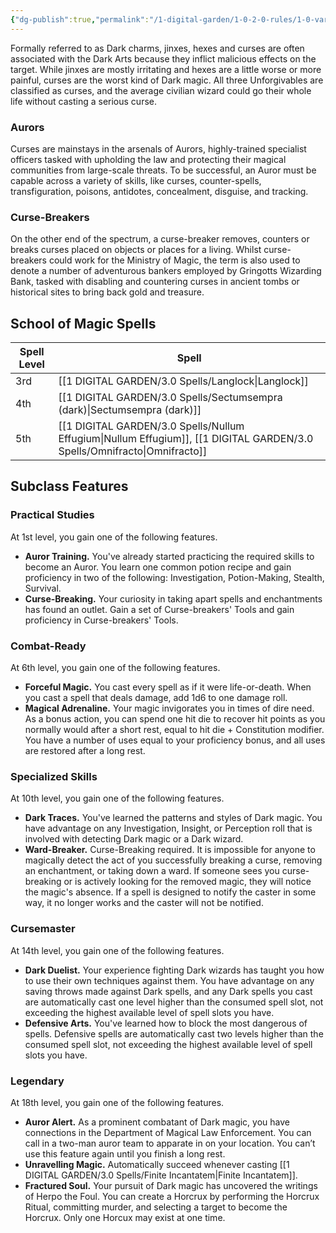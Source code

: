 ```yaml
---
{"dg-publish":true,"permalink":"/1-digital-garden/1-0-2-0-rules/1-0-variant-rules/1-5-2-schools-of-magic-jinxes-hexes-and-curses/"}
---
```


Formally referred to as Dark charms, jinxes, hexes and curses are often associated with the Dark Arts because they inflict malicious effects on the target. While jinxes are mostly irritating and hexes are a little worse or more painful, curses are the worst kind of Dark magic. All three Unforgivables are classified as curses, and the average civilian wizard could go their whole life without casting a serious curse.

### Aurors

Curses are mainstays in the arsenals of Aurors, highly-trained specialist officers tasked with upholding the law and protecting their magical communities from large-scale threats. To be successful, an Auror must be capable across a variety of skills, like curses, counter-spells, transfiguration, poisons, antidotes, concealment, disguise, and tracking.

### Curse-Breakers

On the other end of the spectrum, a curse-breaker removes, counters or breaks curses placed on objects or places for a living. Whilst curse-breakers could work for the Ministry of Magic, the term is also used to denote a number of adventurous bankers employed by Gringotts Wizarding Bank, tasked with disabling and countering curses in ancient tombs or historical sites to bring back gold and treasure.

## School of Magic Spells

| Spell Level | Spell                               |
| ----------- | ----------------------------------- |
| 3rd         | [[1 DIGITAL GARDEN/3.0 Spells/Langlock\|Langlock]]                        |
| 4th         | [[1 DIGITAL GARDEN/3.0 Spells/Sectumsempra (dark)\|Sectumsempra (dark)]]             |
| 5th         | [[1 DIGITAL GARDEN/3.0 Spells/Nullum Effugium\|Nullum Effugium]], [[1 DIGITAL GARDEN/3.0 Spells/Omnifracto\|Omnifracto]] |

## Subclass Features

### Practical Studies

At 1st level, you gain one of the following features.

* **Auror Training.** You've already started practicing the required skills to become an Auror. You learn one common potion recipe and gain proficiency in two of the following: Investigation, Potion-Making, Stealth, Survival.
* **Curse-Breaking.** Your curiosity in taking apart spells and enchantments has found an outlet. Gain a set of Curse-breakers' Tools and gain proficiency in Curse-breakers' Tools.

### Combat-Ready

At 6th level, you gain one of the following features.

* **Forceful Magic.** You cast every spell as if it were life-or-death. When you cast a spell that deals damage, add 1d6 to one damage roll.
* **Magical Adrenaline.** Your magic invigorates you in times of dire need. As a bonus action, you can spend one hit die to recover hit points as you normally would after a short rest, equal to hit die + Constitution modifier. You have a number of uses equal to your proficiency bonus, and all uses are restored after a long rest.

### Specialized Skills

At 10th level, you gain one of the following features.

* **Dark Traces.** You've learned the patterns and styles of Dark magic. You have advantage on any Investigation, Insight, or Perception roll that is involved with detecting Dark magic or a Dark wizard.
* **Ward-Breaker.** Curse-Breaking required. It is impossible for anyone to magically detect the act of you successfully breaking a curse, removing an enchantment, or taking down a ward. If someone sees you curse-breaking or is actively looking for the removed magic, they will notice the magic's absence. If a spell is designed to notify the caster in some way, it no longer works and the caster will not be notified.

### Cursemaster

At 14th level, you gain one of the following features.

* **Dark Duelist.** Your experience fighting Dark wizards has taught you how to use their own techniques against them. You have advantage on any saving throws made against Dark spells, and any Dark spells you cast are automatically cast one level higher than the consumed spell slot, not exceeding the highest available level of spell slots you have. 
* **Defensive Arts.** You've learned how to block the most dangerous of spells. Defensive spells are automatically cast two levels higher than the consumed spell slot, not exceeding the highest available level of spell slots you have. 

### Legendary 

At 18th level, you gain one of the following features.

* **Auror Alert.** As a prominent combatant of Dark magic, you have connections in the Department of Magical Law Enforcement. You can call in a two-man auror team to apparate in on your location. You can’t use this feature again until you finish a long rest. 
* **Unravelling Magic.** Automatically succeed whenever casting [[1 DIGITAL GARDEN/3.0 Spells/Finite Incantatem\|Finite Incantatem]]. 
* **Fractured Soul.** Your pursuit of Dark magic has uncovered the writings of Herpo the Foul. You can create a Horcrux by performing the Horcrux Ritual, committing murder, and selecting a target to become the Horcrux. Only one Horcux may exist at one time.